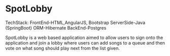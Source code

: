 # SpotLobby

TechStack:
FrontEnd-HTML,AngularJS, Bootstrap
ServerSide-Java (SpringBoot)
ORM-Hibernate
BackEnd-Postgres

SpotLobby is a web based application aimed to allow users to sign onto the application and join a lobby where users can add songs to a queue and then vote on what song should play next from the list given.
